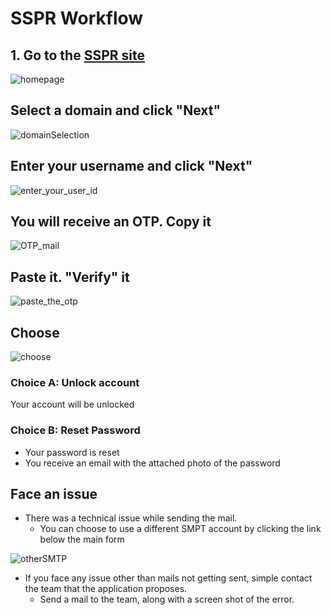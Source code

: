 # SSPR Workflow

## 1. Go to the [SSPR site](https://sspassreset.azurewebsites.net)

![homepage](images/Picture1.png)

## Select a domain and click "Next"

![domainSelection](images/Picture2.png)

## Enter your username and click "Next"

![enter_your_user_id](images/Picture3.png)

## You will receive an OTP. Copy it

![OTP_mail](images/Picture4.png)

## Paste it. "Verify" it

![paste_the_otp](images/Picture5.png)

## Choose

![choose](images/Picture6.png)

### Choice A: Unlock account

Your account will be unlocked

### Choice B: Reset Password

- Your password is reset
- You receive an email with the attached photo of the password

## Face an issue

- There was a technical issue while sending the mail.
  - You can choose to use a different SMPT account by clicking the link below the main form

![otherSMTP](images/Picture7.png)

- If you face any issue other than mails not getting sent, simple contact the team that the application proposes.
  - Send a mail to the team, along with a screen shot of the error.
